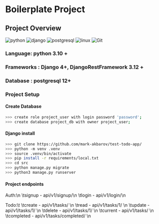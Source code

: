 # Boilerplate Project

## Project Overview

![python](https://img.shields.io/badge/-python-grey?style=for-the-badge&logo=python&logoColor=white&labelColor=306998)
![django](https://img.shields.io/badge/-django-grey?style=for-the-badge&logo=django&logoColor=white&labelColor=092e20)
![postgresql](https://img.shields.io/badge/postgre-SQL-%23000.svg?style=for-the-badge&logo=postgresql&logoColor=white)
![linux](https://img.shields.io/badge/linux-grey?style=for-the-badge&logo=linux&logoColor=white&labelColor=072c61)
![Git](https://img.shields.io/badge/git-%23F05033.svg?style=for-the-badge&logo=git&logoColor=white)

### Language: python 3.10 +

### Frameworks : Django 4+, DjangoRestFramework 3.12 +

### Database : postgresql 12+

### Project Setup

#### Create Database

```bash
>>> create role project_user with login password 'password';
>>> create database project_db with owner project_user;
```

#### Django install

```bash
>>> git clone https://github.com/mark-akbarov/test-todo-app/
>>> python -m venv .venv
>>> source .venv/bin/activate
>>> pip install -r requirements/local.txt
>>> cd src
>>> python manage.py migrate
>>> python3 manage.py runserver
```

#### Project endpoints

Auth:\n
\tsignup - api/v1/signup/\n
\tlogin  - api/v1/login/\n

Todo:\t
\tcreate - api/v1/tasks/ \n
\tread   - api/v1/tasks/1/ \n
\tupdate - api/v1/tasks/1/ \n
\tdelete - api/v1/tasks/1/ \n
\tcurrent - api/v1/tasks/ \n
\tcompleted - api/v1/tasks/completed/ \n
